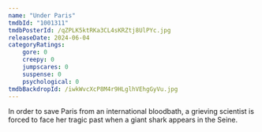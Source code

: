 ```yaml
---
name: "Under Paris"
tmdbId: "1001311"
tmdbPosterId: /qZPLK5ktRKa3CL4sKRZtj8UlPYc.jpg
releaseDate: 2024-06-04
categoryRatings:
    gore: 0
    creepy: 0
    jumpscares: 0
    suspense: 0
    psychological: 0
tmdbBackdropId: /iwkWvcXcP8M4r9HLglhVEhgGyVu.jpg
---
```

In order to save Paris from an international bloodbath, a grieving scientist is forced to face her tragic past when a giant shark appears in the Seine.
